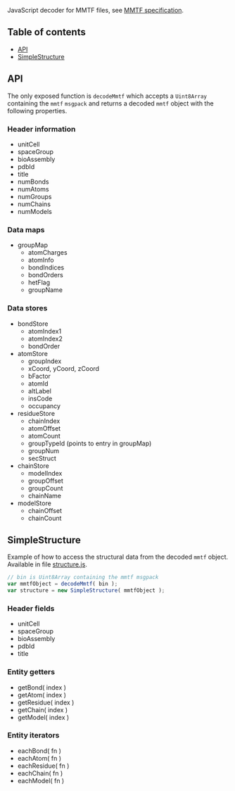 

JavaScript decoder for MMTF files, see [MMTF specification](https://git.rcsb.org/Research/MMTF-Specification).


## Table of contents

* [API](#api)
* [SimpleStructure](#SimpleStructure)


## API

The only exposed function is `decodeMmtf` which accepts a `Uint8Array` containing the `mmtf` `msgpack` and returns a decoded `mmtf` object with the following properties.


### Header information

- unitCell
- spaceGroup
- bioAssembly
- pdbId
- title
- numBonds
- numAtoms
- numGroups
- numChains
- numModels


### Data maps

- groupMap
	- atomCharges
	- atomInfo
	- bondIndices
	- bondOrders
	- hetFlag
	- groupName


### Data stores

- bondStore
	- atomIndex1
	- atomIndex2
	- bondOrder
- atomStore
	- groupIndex
	- xCoord, yCoord, zCoord
	- bFactor
	- atomId
	- altLabel
	- insCode
	- occupancy
- residueStore
	- chainIndex
	- atomOffset
	- atomCount
	- groupTypeId (points to entry in groupMap)
	- groupNum
	- secStruct
- chainStore
	- modelIndex
	- groupOffset
	- groupCount
	- chainName
- modelStore
	- chainOffset
	- chainCount


## SimpleStructure

Example of how to access the structural data from the decoded `mmtf` object. Available in file [structure.js](examples/structure.js).

```JavaScript
// bin is Uint8Array containing the mmtf msgpack
var mmtfObject = decodeMmtf( bin );
var structure = new SimpleStructure( mmtfObject );
```


### Header fields

- unitCell
- spaceGroup
- bioAssembly
- pdbId
- title


### Entity getters

- getBond( index )
- getAtom( index )
- getResidue( index )
- getChain( index )
- getModel( index )


### Entity iterators

- eachBond( fn )
- eachAtom( fn )
- eachResidue( fn )
- eachChain( fn )
- eachModel( fn )

